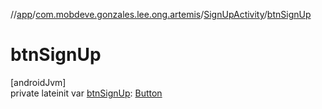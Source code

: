 //[app](../../../index.md)/[com.mobdeve.gonzales.lee.ong.artemis](../index.md)/[SignUpActivity](index.md)/[btnSignUp](btn-sign-up.md)

# btnSignUp

[androidJvm]\
private lateinit var [btnSignUp](btn-sign-up.md): [Button](https://developer.android.com/reference/kotlin/android/widget/Button.html)

